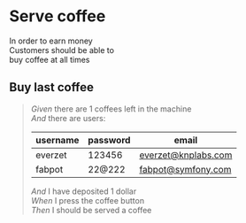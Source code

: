 ﻿
# Serve coffee

In order to earn money  
Customers should be able to  
buy coffee at all times

## Buy last coffee

>_Given_ there are 1 coffees left in the machine  
>_And_ there are users:  
>
> | username | password | email               |  
> | -------- | -------- | ------------------- |  
> | everzet  | 123456   | everzet@knplabs.com |  
> | fabpot   | 22@222   | fabpot@symfony.com  |  
>
>_And_ I have deposited 1 dollar  
>_When_ I press the coffee button  
>_Then_ I should be served a coffee  

